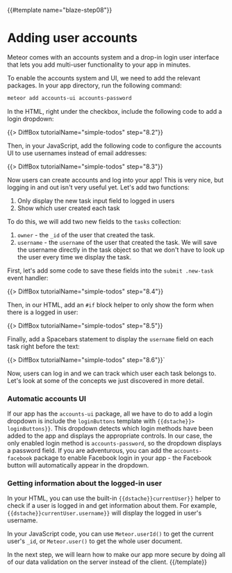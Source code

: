 {{#template name="blaze-step08"}}

# Adding user accounts

Meteor comes with an accounts system and a drop-in login user interface that lets you add multi-user functionality to your app in minutes.

To enable the accounts system and UI, we need to add the relevant packages. In your app directory, run the following command:

```bash
meteor add accounts-ui accounts-password
```

In the HTML, right under the checkbox, include the following code to add a login dropdown:

{{> DiffBox tutorialName="simple-todos" step="8.2"}}

Then, in your JavaScript, add the following code to configure the accounts UI to use usernames instead of email addresses:

{{> DiffBox tutorialName="simple-todos" step="8.3"}}

Now users can create accounts and log into your app! This is very nice, but logging in and out isn't very useful yet. Let's add two functions:

1. Only display the new task input field to logged in users
2. Show which user created each task

To do this, we will add two new fields to the `tasks` collection:

1. `owner` - the `_id` of the user that created the task.
2. `username` - the `username` of the user that created the task. We will save the username directly in the task object so that we don't have to look up the user every time we display the task.

First, let's add some code to save these fields into the `submit .new-task` event handler:

{{> DiffBox tutorialName="simple-todos" step="8.4"}}

Then, in our HTML, add an `#if` block helper to only show the form when there is a logged in user:

{{> DiffBox tutorialName="simple-todos" step="8.5"}}

Finally, add a Spacebars statement to display the `username` field on each task right before the text:

{{> DiffBox tutorialName="simple-todos" step="8.6"}}`

Now, users can log in and we can track which user each task belongs to. Let's look at some of the concepts we just discovered in more detail.

### Automatic accounts UI

If our app has the `accounts-ui` package, all we have to do to add a login dropdown is include the `loginButtons` template with `{{dstache}}> loginButtons}}`. This dropdown detects which login methods have been added to the app and displays the appropriate controls. In our case, the only enabled login method is `accounts-password`, so the dropdown displays a password field. If you are adventurous, you can add the `accounts-facebook` package to enable Facebook login in your app - the Facebook button will automatically appear in the dropdown.

### Getting information about the logged-in user

In your HTML, you can use the built-in `{{dstache}}currentUser}}` helper to check if a user is logged in and get information about them. For example, `{{dstache}}currentUser.username}}` will display the logged in user's username.

In your JavaScript code, you can use `Meteor.userId()` to get the current user's `_id`, or `Meteor.user()` to get the whole user document.

In the next step, we will learn how to make our app more secure by doing all of our data validation on the server instead of the client.
{{/template}}
